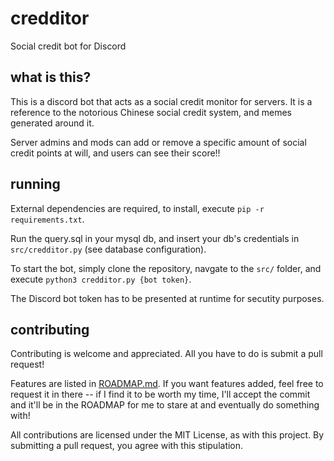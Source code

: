 # credditor

Social credit bot for Discord

## what is this?

This is a discord bot that acts as a social credit monitor for servers. It is a reference to the notorious Chinese social credit system, and memes generated around it.

Server admins and mods can add or remove a specific amount of social credit points at will, and users can see their score!!

## running

External dependencies are required, to install, execute `pip -r requirements.txt`.

Run the query.sql in your mysql db, and insert your db's credentials in `src/credditor.py` (see database configuration).

To start the bot, simply clone the repository, navgate to the `src/` folder, and execute `python3 credditor.py {bot token}`.

The Discord bot token has to be presented at runtime for secutity purposes.

## contributing

Contributing is welcome and appreciated. All you have to do is submit a pull request!

Features are listed in [ROADMAP.md](ROADMAP.md). If you want features added, feel free to request it in there -- if I find it to be worth my time, I'll accept the commit and it'll be in the ROADMAP for me to stare at and eventually do something with!

All contributions are licensed under the MIT License, as with this project. By submitting a pull request, you agree with this stipulation.
